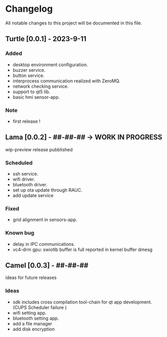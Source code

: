 # Changelog
All notable changes to this project will be documented in this file.

## Turtle [0.0.1] -  2023-9-11
### Added
- desktop environment configuration.
- buzzer service.
- button service.
- interprocess communication realized with ZeroMQ.
- network checking service.
- support to qt5 lib.
- basic hmi sensor-app.

### Note
- first release !

## Lama [0.0.2] -  ##-##-## -> WORK IN PROGRESS
wip-preview release pubblished
### Scheduled
- ssh service.
- wifi driver.
- bluetooth driver.
- set up ota update through RAUC.
- add update service

### Fixed
- grid alignment in sensors-app.

### Known bug
- delay in IPC communications.
- vc4-drm gpu: swiotlb buffer is full reported in kernel buffer dmesg

## Camel [0.0.3] -  ##-##-## 
ideas for future releases
### Ideas
- sdk includes cross compilation tool-chain for qt app development. (CUPS Scheduler failure )
- wifi setting app.
- bluetooth setting app.
- add a file manager
- add disk encryption
